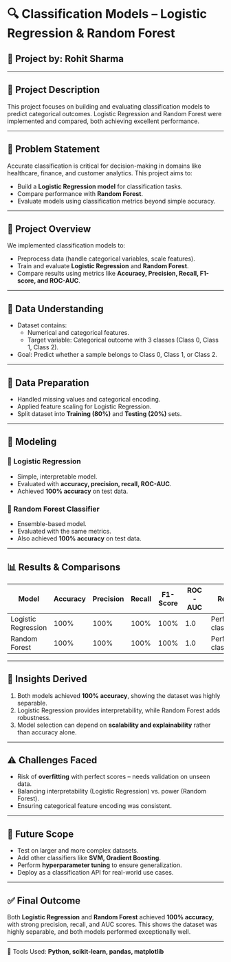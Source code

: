 # 🔍 Classification Models – Logistic Regression & Random Forest  

## 🧠 Project by: Rohit Sharma  

---

## 📌 Project Description  

This project focuses on building and evaluating classification models to predict categorical outcomes. Logistic Regression and Random Forest were implemented and compared, both achieving excellent performance.  

---

## 🎯 Problem Statement  

Accurate classification is critical for decision-making in domains like healthcare, finance, and customer analytics. This project aims to:  
- Build a **Logistic Regression model** for classification tasks.  
- Compare performance with **Random Forest**.  
- Evaluate models using classification metrics beyond simple accuracy.  

---

## 🧩 Project Overview  

We implemented classification models to:  
- Preprocess data (handle categorical variables, scale features).  
- Train and evaluate **Logistic Regression** and **Random Forest**.  
- Compare results using metrics like **Accuracy, Precision, Recall, F1-score, and ROC-AUC**.  

---

## 🧾 Data Understanding  

- Dataset contains:
  - Numerical and categorical features.
  - Target variable: Categorical outcome with 3 classes (Class 0, Class 1, Class 2).
- Goal: Predict whether a sample belongs to Class 0, Class 1, or Class 2.

---

## 🧼 Data Preparation  

- Handled missing values and categorical encoding.  
- Applied feature scaling for Logistic Regression.  
- Split dataset into **Training (80%)** and **Testing (20%)** sets.  

---

## 🤖 Modeling  

### 🔹 Logistic Regression  
- Simple, interpretable model.  
- Evaluated with **accuracy, precision, recall, ROC-AUC**.  
- Achieved **100% accuracy** on test data.  

### 🌲 Random Forest Classifier  
- Ensemble-based model.  
- Evaluated with the same metrics.  
- Also achieved **100% accuracy** on test data.  

---

## 📊 Results & Comparisons  

| Model                | Accuracy | Precision | Recall | F1-Score | ROC-AUC | Remarks |  
|-----------------------|----------|-----------|--------|----------|---------|---------|  
| Logistic Regression   | 100%     | 100%      | 100%   | 100%     | 1.0     | Perfect classification |  
| Random Forest         | 100%     | 100%      | 100%   | 100%     | 1.0     | Perfect classification |  

---

## 📍 Insights Derived  

1. Both models achieved **100% accuracy**, showing the dataset was highly separable.  
2. Logistic Regression provides interpretability, while Random Forest adds robustness.  
3. Model selection can depend on **scalability and explainability** rather than accuracy alone.  

---

## ⚠️ Challenges Faced  

- Risk of **overfitting** with perfect scores – needs validation on unseen data.  
- Balancing interpretability (Logistic Regression) vs. power (Random Forest).  
- Ensuring categorical feature encoding was consistent.  

---

## 🚀 Future Scope  

- Test on larger and more complex datasets.  
- Add other classifiers like **SVM, Gradient Boosting**.  
- Perform **hyperparameter tuning** to ensure generalization.  
- Deploy as a classification API for real-world use cases.  

---

## ✅ Final Outcome  

Both **Logistic Regression** and **Random Forest** achieved **100% accuracy**, with strong precision, recall, and AUC scores. This shows the dataset was highly separable, and both models performed exceptionally well.  

---

📌 Tools Used: **Python, scikit-learn, pandas, matplotlib**  
